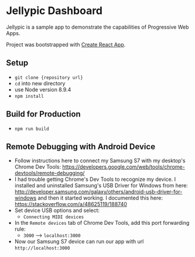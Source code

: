 # Jellypic Dashboard

Jellypic is a sample app to demonstrate the capabilities of Progressive Web Apps.

Project was bootstrapped with [Create React App](https://github.com/facebookincubator/create-react-app).

## Setup
* `git clone {repository url}`
* `cd` into new directory
* use Node version 8.9.4
* `npm install`

## Build for Production
* `npm run build`

## Remote Debugging with Android Device
* Follow instructions here to connect my Samsung S7 with my desktop's Chrome Dev Tools: https://developers.google.com/web/tools/chrome-devtools/remote-debugging/
* I had trouble getting Chrome's Dev Tools to recognize my device. I installed and uninstalled Samsung's USB Driver for Windows from here: http://developer.samsung.com/galaxy/others/android-usb-driver-for-windows and then it started working. I documented this here: https://stackoverflow.com/a/48625119/188740
* Set device USB options and select:
  * `Connecting MIDI devices`
* In the `Remote devices` tab of Chrome Dev Tools, add this port forwarding rule:
  * `3000` --> `localhost:3000`
* Now our Samsung S7 device can run our app with url `http://localhost:3000`